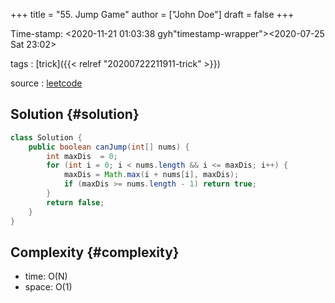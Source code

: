 +++
title = "55. Jump Game"
author = ["John Doe"]
draft = false
+++

Time-stamp: <2020-11-21 01:03:38 gyh"timestamp-wrapper"><span class="timestamp">&lt;2020-07-25 Sat 23:02&gt;</span></span>

tags
: [trick]({{< relref "20200722211911-trick" >}})

source
: [leetcode](https://leetcode.com/problems/jump-game/)


## Solution {#solution}

```java
class Solution {
    public boolean canJump(int[] nums) {
        int maxDis  = 0;
        for (int i = 0; i < nums.length && i <= maxDis; i++) {
            maxDis = Math.max(i + nums[i], maxDis);
            if (maxDis >= nums.length - 1) return true;
        }
        return false;
    }
}
```


## Complexity {#complexity}

-   time: O(N)
-   space: O(1)
